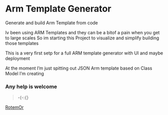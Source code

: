 # Arm Template Generator
Generate and build Arm Template from code 

Iv been using ARM Templates and they can be a bitof a pain when you get to large scales
So im starting this Project to visualize and simplify building those templates 
 
This is a very first setp for a full ARM template generator with UI and maybe deployment 

At the moment I’m just spitting out JSON Arm template based on Class Model I’m creating 

### Any help is welcome 
>-(-:{}


[RotemOr](http://www.cloudfighter.com)




